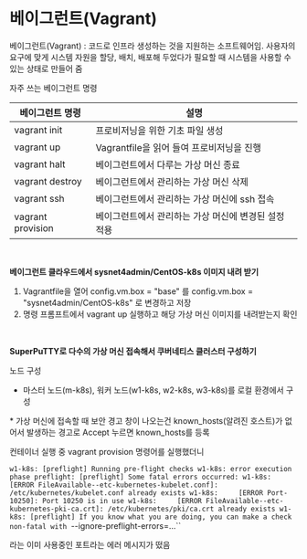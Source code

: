 # 베이그런트(Vagrant)

베이그런트(Vagrant) : 코드로 인프라 생성하는 것을 지원하는 소프트웨어임. 사용자의 요구에 맞게 시스템 자원을 할당, 배치, 배포해 두었다가 필요할 때 시스템을 사용할 수 있는 상태로 만들어 줌

자주 쓰는 베이그런트 명령

| 베이그런트 명령   | 설명                                                 |
| ----------------- | ---------------------------------------------------- |
| vagrant init      | 프로비저닝을 위한 기초 파일 생성                     |
| vagrant up        | Vagrantfile을 읽어 들여 프로비저닝을 진행            |
| vagrant halt      | 베이그런트에서 다루는 가상 머신 종료                 |
| vagrant destroy   | 베이그런트에서 관리하는 가상 머신 삭제               |
| vagrant ssh       | 베이그런트에서 관리하는 가상 머신에 ssh 접속         |
| vagrant provision | 베이그런트에서 관리하는 가상 머신에 변경된 설정 적용 |

<br/>

**베이그런트 클라우드에서 sysnet4admin/CentOS-k8s 이미지 내려 받기**

1. Vagrantfile을 열어 config.vm.box = "base" 를 config.vm.box = "sysnet4admin/CentOS-k8s" 로 변경하고 저장
2. 명령 프롬프트에서 vagrant up 실행하고 해당 가상 머신 이미지를 내려받는지 확인

<br/>

**SuperPuTTY로 다수의 가상 머신 접속해서 쿠버네티스 클러스터 구성하기**

노드 구성

- 마스터 노드(m-k8s), 워커 노드(w1-k8s, w2-k8s, w3-k8s)를 로컬 환경에서 구성

\* 가상 머신에 접속할 때 보안 경고 창이 나오는건 known_hosts(알려진 호스트)가 없어서 발생하는 경고로 Accept 누르면 known_hosts를 등록



컨테이너 실행 중 vagrant provision 명령어를 실행했더니 

`w1-k8s: [preflight] Running pre-flight checks
    w1-k8s: error execution phase preflight: [preflight] Some fatal errors occurred:
    w1-k8s:     [ERROR FileAvailable--etc-kubernetes-kubelet.conf]: /etc/kubernetes/kubelet.conf already exists
    w1-k8s:     [ERROR Port-10250]: Port 10250 is in use
    w1-k8s:     [ERROR FileAvailable--etc-kubernetes-pki-ca.crt]: /etc/kubernetes/pki/ca.crt already exists
    w1-k8s: [preflight] If you know what you are doing, you can make a check non-fatal with `--ignore-preflight-errors=...``

라는 이미 사용중인 포트라는 에러 메시지가 떴음
